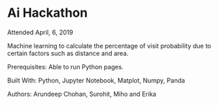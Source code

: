 # Ai Hackathon 

Attended April, 6, 2019

Machine learning to calculate the percentage of visit probability due to certain factors such as distance and area. 

Prerequisites:
Able to run Python pages.

Built With:
Python, Jupyter Notebook, Matplot, Numpy, Panda

Authors:
Arundeep Chohan, Surohit, Miho and Erika 
